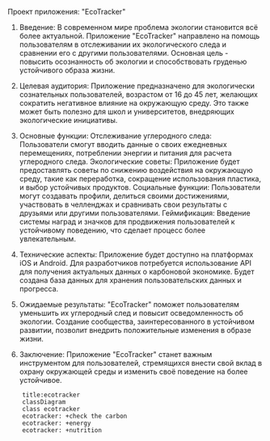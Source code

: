 Проект приложения: "EcoTracker"

1. Введение: В современном мире проблема экологии становится всё более актуальной. Приложение "EcoTracker" направлено на помощь пользователям в отслеживании их экологического следа и сравнении его с другими пользователями. Основная цель - повысить осознанность об экологии и способствовать груденью устойчивого образа жизни.

2. Целевая аудитория: Приложение предназначено для экологически сознательных пользователей, возрастом от 16 до 45 лет, желающих сократить негативное влияние на окружающую среду. Это также может быть полезно для школ и университетов, внедряющих экологические инициативы.

3. Основные функции:
Отслеживание углеродного следа: Пользователи смогут вводить данные о своих ежедневных перемещениях, потреблении энергии и питания для расчета углеродного следа.
Экологические советы: Приложение будет предоставлять советы по снижению воздействия на окружающую среду, такие как переработка, сокращение использования пластика, и выбор устойчивых продуктов.
Социальные функции: Пользователи могут создавать профили, делиться своими достижениями, участвовать в челленджах и сравнивать свои результаты с друзьями или другими пользователями.
Геймификация: Введение системы наград и значков для продвижения пользователей к устойчивому поведению, что сделает процесс более увлекательным.
4. Технические аспекты: Приложение будет доступно на платформах iOS и Android. Для разработчиков потребуется использование API для получения актуальных данных о карбоновой экономике. Будет создана база данных для хранения пользовательских данных и прогресса.

5. Ожидаемые результаты: "EcoTracker" поможет пользователям уменьшить их углеродный след и повысит осведомленность об экологии. Создание сообщества, заинтересованного в устойчивом развитии, позволит внедрить положительные изменения в образе жизни.

6. Заключение: Приложение "EcoTracker" станет важным инструментом для пользователей, стремящихся внести свой вклад в охрану окружающей среды и изменить своё поведение на более устойчивое.


```mermaid
    title:ecotracker
    classDiagram
    class ecotracker
    ecotracker: +check the carbon
    ecotracker: +energy
    ecotracker: +nutrition
```

